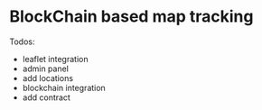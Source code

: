 # BlockChain based map tracking

Todos:

- leaflet integration
- admin panel
- add locations
- blockchain integration
- add contract
